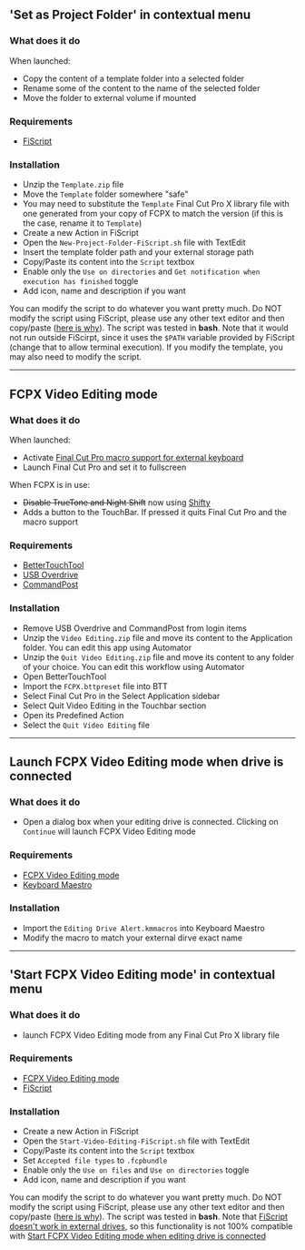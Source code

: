 ## 'Set as Project Folder' in contextual menu
### What does it do
When launched:
* Copy the content of a template folder into a selected folder
* Rename some of the content to the name of the selected folder
* Move the folder to external volume if mounted

### Requirements
* [FiScript](https://github.com/Mortennn/FiScript)

### Installation
* Unzip the `Template.zip` file
* Move the `Template` folder somewhere "safe"
* You may need to substitute the `Template` Final Cut Pro X library file with one generated from your copy of FCPX to match the version (if this is the case, rename it to `Template`)
* Create a new Action in FiScript
* Open the `New-Project-Folder-FiScript.sh` file with TextEdit
* Insert the template folder path and your external storage path
* Copy/Paste its content into the `Script` textbox
* Enable only the `Use on directories` and `Get notification when execution has finished` toggle 
* Add icon, name and description if you want

You can modify the script to do whatever you want pretty much. Do NOT modify the script using FiScript, please use any other text editor and then copy/paste ([here is why](https://github.com/Mortennn/FiScript/issues/15)). The script was tested in **bash**. Note that it would not run outside FiScirpt, since it uses the `$PATH` variable provided by FiScript (change that to allow terminal execution). If you modify the template, you may also need to modify the script. 

---

## FCPX Video Editing mode
### What does it do
When launched:
* Activate [Final Cut Pro macro support for external keyboard](https://github.com/JFtechOfficial/FCPX-macro-keyboard)
* Launch Final Cut Pro and set it to fullscreen

When FCPX is in use:
* ~~Disable TrueTone and Night Shift~~ now using [Shifty](https://shifty.natethompson.io/en/)
* Adds a button to the TouchBar. If pressed it quits Final Cut Pro and the macro support

### Requirements
* [BetterTouchTool](https://a.paddle.com/v2/click/30842/40874?link=1061)
* [USB Overdrive](http://www.usboverdrive.com/USBOverdrive/News.html)
* [CommandPost](http://commandpost.io)

### Installation
* Remove USB Overdrive and CommandPost from login items
* Unzip the `Video Editing.zip` file and move its content to the Application folder. You can edit this app using Automator
* Unzip the `Quit Video Editing.zip` file and move its content to any folder of your choice. You can edit this workflow using Automator
* Open BetterTouchTool
* Import the `FCPX.bttpreset` file into BTT
* Select Final Cut Pro in the Select Application sidebar
* Select Quit Video Editing in the Touchbar section
* Open its Predefined Action 
* Select the `Quit Video Editing` file

---

## Launch FCPX Video Editing mode when drive is connected

### What does it do
* Open a dialog box when your editing drive is connected. Clicking on `Continue` will launch FCPX Video Editing mode

### Requirements
* [FCPX Video Editing mode](#FCPX-Video-Editing-mode)
* [Keyboard Maestro](https://www.keyboardmaestro.com/main/)

### Installation
* Import the `Editing Drive Alert.kmmacros` into Keyboard Maestro
* Modify the macro to match your external dirve exact name

---

## 'Start FCPX Video Editing mode' in contextual menu

### What does it do
* launch FCPX Video Editing mode from any Final Cut Pro X library file

### Requirements
* [FCPX Video Editing mode](#FCPX-Video-Editing-mode)
* [FiScript](https://github.com/Mortennn/FiScript)

### Installation
* Create a new Action in FiScript
* Open the `Start-Video-Editing-FiScript.sh` file with TextEdit
* Copy/Paste its content into the `Script` textbox
* Set `Accepted file types` to `.fcpbundle`
* Enable only the `Use on files` and `Use on directories` toggle 
* Add icon, name and description if you want

You can modify the script to do whatever you want pretty much. Do NOT modify the script using FiScript, please use any other text editor and then copy/paste ([here is why](https://github.com/Mortennn/FiScript/issues/15)). The script was tested in **bash**. Note that [FiScript doesn't work in external drives](https://github.com/Mortennn/FiScript/issues/18), so this functionality is not 100% compatible with [Start FCPX Video Editing mode when editing drive is connected](#start-fcpx-video-editing-mode-when-drive-is-connected)
